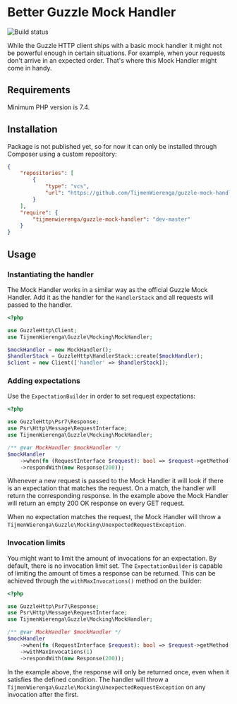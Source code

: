 # Better Guzzle Mock Handler
![Build status](https://github.com/tijmenwierenga/guzzle-mock-handler/workflows/PHP%20Composer/badge.svg)

While the Guzzle HTTP client ships with a basic mock handler it might not be powerful enough in certain situations.
For example, when your requests don't arrive in an expected order. That's where this Mock Handler might come in handy.

## Requirements
Minimum PHP version is 7.4.

## Installation
Package is not published yet, so for now it can only be installed through Composer using a custom repository:

```json
{
    "repositories": [
        {
            "type": "vcs",
            "url": "https://github.com/TijmenWierenga/guzzle-mock-handler"
        }
    ],
    "require": {
        "tijmenwierenga/guzzle-mock-handler": "dev-master"
    }
}
```

## Usage

### Instantiating the handler
The Mock Handler works in a similar way as the official Guzzle Mock Handler.
Add it as the handler for the `HandlerStack` and all requests will passed to the handler.

```php
<?php

use GuzzleHttp\Client;
use TijmenWierenga\Guzzle\Mocking\MockHandler;

$mockHandler = new MockHandler();
$handlerStack = GuzzleHttp\HandlerStack::create($mockHandler);
$client = new Client(['handler' => $handlerStack]);
```

### Adding expectations
Use the `ExpectationBuilder` in order to set request expectations:

```php
<?php

use GuzzleHttp\Psr7\Response;
use Psr\Http\Message\RequestInterface;
use TijmenWierenga\Guzzle\Mocking\MockHandler;

/** @var MockHandler $mockHandler */
$mockHandler
    ->when(fn (RequestInterface $request): bool => $request->getMethod() === 'GET')
    ->respondWith(new Response(200));
```

Whenever a new request is passed to the Mock Handler it will look if there is an expectation that matches the request.
On a match, the handler will return the corresponding response.
In the example above the Mock Handler will return an empty 200 OK response on every GET request.

When no expectation matches the request, the Mock Handler will throw a `TijmenWierenga\Guzzle\Mocking\UnexpectedRequestException`.

### Invocation limits
You might want to limit the amount of invocations for an expectation.
By default, there is no invocation limit set.
The `ExpectationBuilder` is capable of limiting the amount of times a response can be returned.
This can be achieved through the `withMaxInvocations()` method on the builder:

```php
<?php

use GuzzleHttp\Psr7\Response;
use Psr\Http\Message\RequestInterface;
use TijmenWierenga\Guzzle\Mocking\MockHandler;

/** @var MockHandler $mockHandler */
$mockHandler
    ->when(fn (RequestInterface $request): bool => $request->getMethod() === 'GET')
    ->withMaxInvocations(1)
    ->respondWith(new Response(200));
```

In the example above, the response will only be returned once, even when it satisfies the defined condition.
The handler will throw a `TijmenWierenga\Guzzle\Mocking\UnexpectedRequestException` on any invocation after the first.
